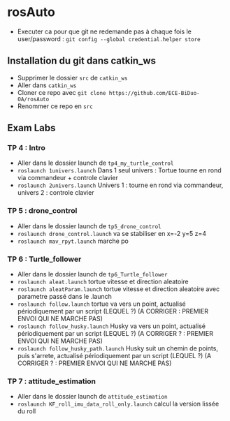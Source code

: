 # rosAuto
- Executer ca pour que git ne redemande pas à chaque fois le user/password : `git config --global credential.helper store`

## Installation du git dans catkin_ws
- Supprimer le dossier `src` de `catkin_ws`
- Aller dans `catkin_ws` 
- Cloner ce repo avec `git clone https://github.com/ECE-BiDuo-OA/rosAuto`
- Renommer ce repo en `src`

## Exam Labs
### TP 4 : Intro
- Aller dans le dossier launch de `tp4_my_turtle_control`
- `roslaunch 1univers.launch` Dans 1 seul univers : Tortue tourne en rond via commandeur + controle clavier
- `roslaunch 2univers.launch` Univers 1 : tourne en rond via commandeur, univers 2 : controle clavier

### TP 5 : drone_control
- Aller dans le dossier launch de `tp5_drone_control`
- `roslaunch drone_control.launch` va se stabiliser en x=-2 y=5 z=4
- `roslaunch mav_rpyt.launch` marche po

### TP 6 : Turtle_follower
- Aller dans le dossier launch de `tp6_Turtle_follower`
- `roslaunch aleat.launch` tortue vitesse et direction aleatoire
- `roslaunch aleatParam.launch` tortue vitesse et direction aleatoire avec parametre passé dans le .launch
- `roslaunch follow.launch` tortue va vers un point, actualisé périodiquement par un script (LEQUEL ?) (A CORRIGER : PREMIER ENVOI QUI NE MARCHE PAS)
- `roslaunch follow_husky.launch` Husky va vers un point, actualisé périodiquement par un script (LEQUEL ?) (A CORRIGER ? : PREMIER ENVOI QUI NE MARCHE PAS)
- `roslaunch follow_husky_path.launch` Husky suit un chemin de points, puis s'arrete, actualisé périodiquement par un script (LEQUEL ?) (A CORRIGER ? : PREMIER ENVOI QUI NE MARCHE PAS)

### TP 7 : attitude_estimation
- Aller dans le dossier launch de `attitude_estimation`
- `roslaunch KF_roll_imu_data_roll_only.launch` calcul la version lissée du roll
